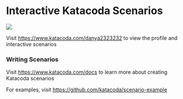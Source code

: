 # Interactive Katacoda Scenarios

[![](http://shields.katacoda.com/katacoda/danya2323232/count.svg)](https://www.katacoda.com/danya2323232 "Get your profile on Katacoda.com")

Visit https://www.katacoda.com/danya2323232 to view the profile and interactive scenarios

### Writing Scenarios
Visit https://www.katacoda.com/docs to learn more about creating Katacoda scenarios

For examples, visit https://github.com/katacoda/scenario-example
